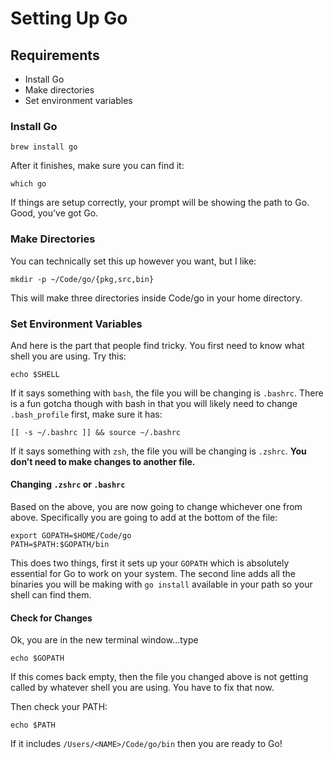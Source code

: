 # Setting Up Go

## Requirements
- Install Go
- Make directories
- Set environment variables

### Install Go
```
brew install go
```
After it finishes, make sure you can find it:
```
which go
```
If things are setup correctly, your prompt will be showing the path to Go. Good, you’ve got Go.

### Make Directories
You can technically set this up however you want, but I like:
```
mkdir -p ~/Code/go/{pkg,src,bin}
```
This will make three directories inside Code/go in your home directory.

### Set Environment Variables
And here is the part that people find tricky. You first need to know what shell you are using. Try this:
```
echo $SHELL
```
If it says something with `bash`, the file you will be changing is `.bashrc`. There is a fun gotcha though with bash in that you will likely need to change `.bash_profile` first, make sure it has:
```
[[ -s ~/.bashrc ]] && source ~/.bashrc
```
If it says something with `zsh`, the file you will be changing is `.zshrc`. **You don’t need to make changes to another file.**

#### Changing `.zshrc` or `.bashrc`
Based on the above, you are now going to change whichever one from above. Specifically you are going to add at the bottom of the file:
```
export GOPATH=$HOME/Code/go
PATH=$PATH:$GOPATH/bin
```
This does two things, first it sets up your `GOPATH` which is absolutely essential for Go to work on your system. The second line adds all the binaries you will be making with `go install` available in your path so your shell can find them.

#### Check for Changes
Ok, you are in the new terminal window…type
```
echo $GOPATH
```
If this comes back empty, then the file you changed above is not getting called by whatever shell you are using. You have to fix that now.

Then check your PATH:
```
echo $PATH
```
If it includes `/Users/<NAME>/Code/go/bin` then you are ready to Go!
